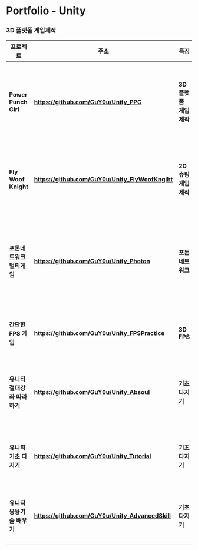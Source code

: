 # Portfolio - Unity



### 3D 플랫폼 게임제작


| 프로젝트 | 주소 | 특징 |간략설명|
|---|---|---|---|
| **Power Punch Girl**|**<https://github.com/GuY0u/Unity_PPG>**|**3D 플랫폼 게임제작**|**여러맵을 지나 보스를 잡으러가는 게임**|
|**Fly Woof Knight**|**<https://github.com/GuY0u/Unity_FlyWoofKngiht>**|**2D 슈팅게임 제작**|**유니티로 제작한 종스크롤 슈팅게임**|
|**포톤네트워크 멀티게임**|**<https://github.com/GuY0u/Unity_Photon>**|**포톤네트워크**|**포톤네트워크를 간단하게 사용해 만든게임**|
|**간단한 FPS 게임**|**<https://github.com/GuY0u/Unity_FPSPractice>**|**3D FPS**|**간단한 FPS 게임 만들기**|
|**유니티 절대강좌 따라하기**|**<https://github.com/GuY0u/Unity_Absoul>**|**기초다지기**|**유니티 절대강좌 따라해보기**|
|**유니티 기초 다지기**|**<https://github.com/GuY0u/Unity_Tutorial>**|**기초다지기**|**유튜브 케이디 기초다지기**|
|**유니티 응용기술 배우기**|**<https://github.com/GuY0u/Unity_AdvancedSkill>**|**기초다지기**|**유튜브 케이디 응용기술**|
